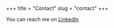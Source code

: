 +++
title = "Contact"
slug = "contact"
+++

You can reach me on [LinkedIn](https://www.linkedin.com/in/adriacespedes/)